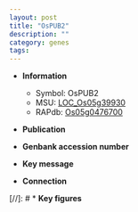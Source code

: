 ```yaml
---
layout: post
title: "OsPUB2"
description: ""
category: genes
tags: 
---
```


* **Information**  
    + Symbol: OsPUB2  
    + MSU: [LOC_Os05g39930](http://rice.uga.edu/cgi-bin/ORF_infopage.cgi?orf=LOC_Os05g39930)  
    + RAPdb: [Os05g0476700](http://rapdb.dna.affrc.go.jp/viewer/gbrowse_details/irgsp1?name=Os05g0476700)  

* **Publication**  

* **Genbank accession number**  

* **Key message**  

* **Connection**  

[//]: # * **Key figures**  


